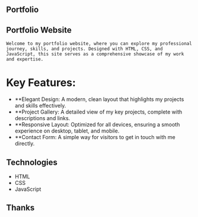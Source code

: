 ## Portfolio

## Portfolio Website

    Welcome to my portfolio website, where you can explore my professional journey, skills, and projects. Designed with HTML, CSS, and JavaScript, this site serves as a comprehensive showcase of my work 
    and expertise.

# Key Features:
  
  - **Elegant Design: A modern, clean layout that highlights my projects and skills effectively.
  - **Project Gallery: A detailed view of my key projects, complete with descriptions and links.
  - **Responsive Layout: Optimized for all devices, ensuring a smooth experience on desktop, tablet, and mobile.
  - **Contact Form: A simple way for visitors to get in touch with me directly.

## Technologies

- HTML
- CSS
- JavaScript


## Thanks 



